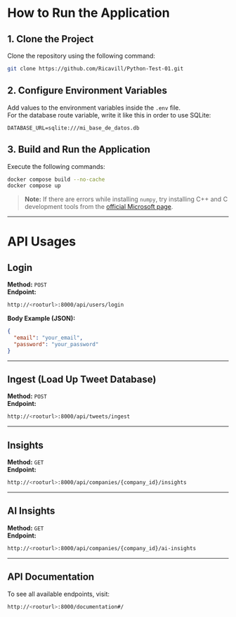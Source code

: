 
# How to Run the Application

## 1. Clone the Project
Clone the repository using the following command:

```sh
git clone https://github.com/Ricavill/Python-Test-01.git
```

## 2. Configure Environment Variables
Add values to the environment variables inside the `.env` file.  
For the database route variable, write it like this in order to use SQLite:

```env
DATABASE_URL=sqlite:///mi_base_de_datos.db
```

## 3. Build and Run the Application
Execute the following commands:

```sh
docker compose build --no-cache
docker compose up
```

> **Note:** If there are errors while installing `numpy`, try installing C++ and C development tools from the [official Microsoft page](https://visualstudio.microsoft.com/visual-cpp-build-tools/).

---

# API Usages

## **Login**
**Method:** `POST`  
**Endpoint:**  
```sh
http://<rooturl>:8000/api/users/login
```
**Body Example (JSON):**
```json
{
  "email": "your_email",
  "password": "your_password"
}
```

---

## **Ingest (Load Up Tweet Database)**
**Method:** `POST`  
**Endpoint:**  
```sh
http://<rooturl>:8000/api/tweets/ingest
```

---

## **Insights**
**Method:** `GET`  
**Endpoint:**  
```sh
http://<rooturl>:8000/api/companies/{company_id}/insights
```

---

## **AI Insights**
**Method:** `GET`  
**Endpoint:**  
```sh
http://<rooturl>:8000/api/companies/{company_id}/ai-insights
```

---

## **API Documentation**
To see all available endpoints, visit:  
```sh
http://<rooturl>:8000/documentation#/
